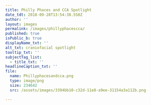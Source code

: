 ```yaml
---
title: Philly Phaces and CCA Spotlight
date_tdt: 2018-09-28T13:54:38.558Z
author: ''
layout: images
permalink: /images/phillyphacescca/
published: true
isPublic_b: true
displayName_txt: ''
alt_txt: craniofacial spotlight
tooltip_txt: ''
subjectTag_list:
  - title_txt: ''
headlineCaption_txt: ''
file:
  name: Phillyphacesandcca.png
  type: image/png
  size: 234642
  src: /assets/images/3394bb10-c32d-11e8-a9ee-31154a3a112b.png

---
```


